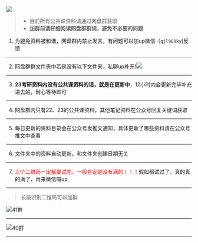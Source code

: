 ![](https://files.mdnice.com/user/21391/55766dc9-1d68-4412-a827-1c9462597f8a.png)
> - 目前所有公共课资料请通过网盘群获取<br />
> - **加群前请仔细阅读网盘群群规，避免不必要的问题**
1. 为避免资料被和谐，网盘群内禁止发言，有问题可以加up微信（`qjl988ky`)反馈
----
2. 网盘群群文件夹中若是没有以下文件夹，私聊up补充!![](https://images.cubox.pro/1665158211436/62511/image.jpg)
----
3. **23考研资料内没有公共课资料的话，就是在更新中**，12小时内会更新完毕补充进去的，耐心等待即可
---
4. 网盘群内只有22、23的公共课资料，其他笔记资料在公众号回复关键词获取
---
5. 每日更新的资料目录会在公众号发推文通知，具体更新了哪些资料请在公众号推文中查看
---
6. 文件夹中的资料自动更新，和文件夹创建日期无关
---
7. <span style=color:red > 三个二维码一定都要试完，一般肯定是没有满的！！！</span>假如都试过了，真的真的满了，再来微信喊up 
----
> 长按识别二维码可以加群

![41群](http://qjl988-tuchuang.oss-cn-beijing.aliyuncs.com/img/202211192340796.jpg)

------
![40群](http://qjl988-tuchuang.oss-cn-beijing.aliyuncs.com/img/202211200002160.jpg)

------